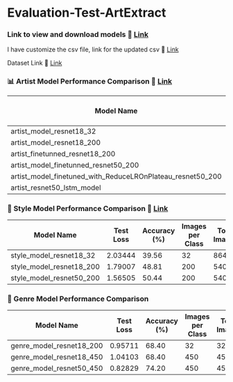 # Evaluation-Test-ArtExtract

### Link to view and download models   🔗 [Link](https://drive.google.com/drive/folders/12-nycVsVzoftfbqKunuFDpw_kTOz1vCJ?usp=sharing)

I have customize the csv file, link for the updated csv 🔗 [Link](https://drive.google.com/drive/folders/1YlHOjKQijPQHqtalgNNG_FHF1fZP7npB?usp=sharing)

Dataset Link 🔗 [Link](https://drive.google.com/drive/folders/1ljvH_6HfT1uSoKBbZ6YDDgGUDT55638a?usp=sharing)


### 📊 Artist Model Performance Comparison 🔗 [Link](https://github.com/SahilKadge/Evaluation-Test-ArtExtract/blob/main/task1/evaluation.py)

| Model Name                                                   | Test Loss | Accuracy (%) | Images per Class | Total Images | model architecture Link        |
|--------------------------------------------------------------|-----------|---------------|------------------|--------------|-------------|
| artist_model_resnet18_32                                     | 3.90837   | 30.87         | 32               | 736          | 🔗 [Link](https://github.com/SahilKadge/Evaluation-Test-ArtExtract/blob/main/task1/artist/artist_model_resnet18_200.py) |
| artist_model_resnet18_200                                    | 1.86816   | 57.22         | 200              | 4600         | 🔗 [Link](https://github.com/SahilKadge/Evaluation-Test-ArtExtract/blob/main/task1/artist/artist_model_resnet18_200.py) |
| artist_finetunned_resnet18_200                               | 0.71938   | 79.48         | 200              | 4600         | 🔗 [Link](https://github.com/SahilKadge/Evaluation-Test-ArtExtract/blob/main/task1/artist_style_genre_model.py) |
| artist_model_finetunned_resnet50_200                         | 0.75762   | 79.22         | 200              | 4600         | 🔗 [Link](https://github.com/SahilKadge/Evaluation-Test-ArtExtract/blob/main/task1/artist/artist_model.py) |
| artist_model_finetuned_with_ReduceLROnPlateau_resnet50_200   | 0.78254   | 78.35         | 200              | 4600         | 🔗 [Link](https://github.com/SahilKadge/Evaluation-Test-ArtExtract/blob/main/task1/artist/artist_model.py) |
| artist_resnet50_lstm_model                                   | 0.86103   | 74.78         | 200              | 4600         | 🔗 [Link](https://github.com/SahilKadge/Evaluation-Test-ArtExtract/blob/main/task1/artist/artist_model.py) |




### 🎨 Style Model Performance Comparison  🔗 [Link](https://github.com/SahilKadge/Evaluation-Test-ArtExtract/blob/main/task1/evaluation.py)

| Model Name                  | Test Loss | Accuracy (%) | Images per Class | Total Images | model architecture Link        |
|----------------------------|-----------|---------------|------------------|--------------|-------------|
| style_model_resnet18_32    | 2.03444   | 39.56         | 32               | 864          | 🔗 [Link](https://github.com/SahilKadge/Evaluation-Test-ArtExtract/blob/main/task1/artist_style_genre_model.py) |
| style_model_resnet18_200   | 1.79007   | 48.81         | 200              | 5400         | 🔗 [Link](https://github.com/SahilKadge/Evaluation-Test-ArtExtract/blob/main/task1/artist_style_genre_model.py) |
| style_model_resnet50_200   | 1.56505   | 50.44         | 200              | 5400         | 🔗 [Link](https://github.com/SahilKadge/Evaluation-Test-ArtExtract/blob/main/task1/style/style_model.py) |



### 🎼 Genre Model Performance Comparison

| Model Name                  | Test Loss | Accuracy (%) | Images per Class | Total Images | model architecture Link        |
|----------------------------|-----------|---------------|------------------|--------------|-------------|
| genre_model_resnet18_200   | 0.95711   | 68.40         | 32               | 320          | 🔗 [Link](https://github.com/SahilKadge/Evaluation-Test-ArtExtract/blob/main/task1/artist_style_genre_model.py) |
| genre_model_resnet18_450   | 1.04103   | 68.40         | 450              | 4500         | 🔗 [Link](https://github.com/SahilKadge/Evaluation-Test-ArtExtract/blob/main/task1/artist_style_genre_model.py) |
| genre_model_resnet50_450   | 0.82829   | 74.20         | 450              | 4500         | 🔗 [Link](https://github.com/SahilKadge/Evaluation-Test-ArtExtract/blob/main/task1/genre/genre_model.py) |

